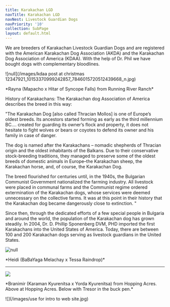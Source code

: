 ```yaml
---
title: Karakachan LGD
navTitle: Karakachan LGD
navNest: Livestock Guardian Dogs
navPriority: '10'
collection: SubPage
layout: default.html
---
```

We are breeders of Karakachan Livestock Guardian Dogs and are registered with the American Karakachan Dog Association (AKDA) and the Karakachan Dog Association of America (KDAA). With the help of Dr. Phil we have bought dogs with complementary bloodlines. 

![null](/images/kdaa post at christmas 12347921_10153370999242857_7846015720512439668_n.jpg)

\*Rayna (Mapacho x Hitar of Syncope Falls) from Running River Ranch\*

History of Karakachans:  The Karakachan dog Association of America describes the breed in this way:

"The Karakachan Dog \[also called Thracian Mollos] is one of Europe’s oldest breeds. Its ancestors started forming as early as the third millennium BC.... created for guarding its owner’s flock and property, it does not hesitate to fight wolves or bears or coyotes to defend its owner and his family in case of danger. 

The dog is named after the Karakachans – nomadic shepherds of Thracian origin and the oldest inhabitants of the Balkans.   Due to their conservative stock-breeding traditions, they managed to preserve some of the oldest breeds of domestic animals in Europe–the Karakachan sheep, the Karakachan horse, and, of course, the Karakachan Dog.

 The breed flourished for centuries until, in the 1940s, the Bulgarian Communist Government nationalized the farming industry.  All livestock were placed in communal farms and the Communist regime ordered extermination of the Karakachan dogs, whose services were deemed unnecessary on the collective farms.   It was at this point in their history that the Karakachan dog became dangerously close to extinction. "

Since then, through the dedicated efforts of a few special people in Bulgaria and around the world, the population of the Karakachan dog has grown steadily.    In 2004, Dr. D. Phillip Sponenberg DVM, PHD imported the first Karakachans into the United States of America.     Today, there are between 100 and 200 Karakachan dogs serving as livestock guardians in the United States.

![null](/images/heidi.jpg)

\*Heidi (BaBaYaga Melachay x Tessa Raindrop)\*

<hr />

![](/images/19398745_10207437718541427_143098271_n.jpg)

\*Branimir (Karaman Kyurenitsa x Yorda Kyurenitsa) from Hopping Acres. Above at Hopping Acres. Below with Tresor in the buck pen.\*

![](/images/use for intro to web site.jpg)
